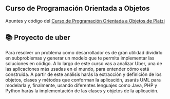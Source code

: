 ## Curso de Programación Orientada a Objetos

Apuntes y código del [Curso de Programación Orientada a Objetos de Platzi](https://platzi.com/clases/oop/)

## 📚 Proyecto de uber

Para resolver un problema como desarrollador es de gran utilidad dividirlo 
en subproblemas y generar un modelo que te permita implementar las soluciones en 
código. A lo largo de este curso vas a analizar Uber, una de las aplicaciones más 
usadas en el mundo, para entender cómo está construida. 
A partir de este análisis harás la extracción y definición de los objetos, 
clases y métodos que conforman la aplicación, usarás UML para modelarla y, 
finalmente, usando diferentes lenguajes como Java, PHP y Python harás 
la implementación de las clases y objetos de la aplicación.
